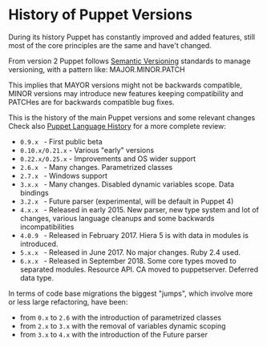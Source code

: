 # History of Puppet Versions

During its history Puppet has constantly improved and added features, still most of the core principles are the same and have't changed.

From version 2 Puppet follows [Semantic Versioning](http://semver.org/) standards to manage versioning, with a pattern like: MAJOR.MINOR.PATCH

This implies that MAYOR versions might not be backwards compatible, MINOR versions may introduce new features keeping compatibility and PATCHes are for backwards compatible bug fixes.

This is the history of the main Puppet versions and some relevant changes
Check also [Puppet Language History](http://docs.puppetlabs.com/guides/language_history.html) for a more complete review:

- ```0.9.x ```  - First public beta
- ```0.10.x/0.21.x```  - Various "early" versions
- ```0.22.x/0.25.x```  - Improvements and OS wider support
- ```2.6.x ```  - Many changes. Parametrized classes
- ```2.7.x ```  - Windows support
- ```3.x.x ```  - Many changes. Disabled dynamic variables scope. Data bindings
- ```3.2.x ```  - Future parser (experimental, will be default in Puppet 4)
- ```4.x.x ```  - Released in early 2015. New parser, new type system and lot of changes, various language cleanups and some backwards incompatibilities
- ```4.0.9 ```  - Released in February 2017. Hiera 5 is with data in modules is introduced.
- ```5.x.x ```  - Released in June 2017. No major changes. Ruby 2.4 used.
- ```6.x.x ```  - Released in September 2018. Some core types moved to separated modules. Resource API. CA moved to puppetserver. Deferred data type. 

In terms of code base migrations the biggest "jumps", which involve more or less large refactoring, have been:

- from ```0.x``` to ```2.6``` with the introduction of parametrized classes
- from ```2.x``` to ```3.x``` with the removal of variables dynamic scoping
- from ```3.x``` to ```4.x``` with the introduction of the Future parser

